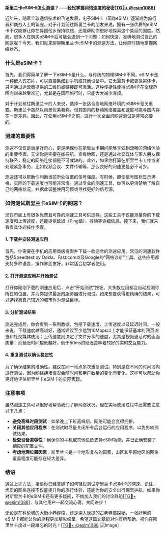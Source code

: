 **斯里兰卡eSIM卡怎么测速？——轻松掌握网络速度的秘密[[TG💪+ @esim1088](https://t.me/s/esim1088)]**

近年来，随着全球通信技术的飞速发展，电子SIM卡（简称eSIM）逐渐成为旅行者和商务人士的新宠。对于计划前往斯里兰卡的朋友来说，拥有一张优质的eSIM卡不仅能够让你在异国他乡保持联络，还能帮助你更好地探索这个美丽的国度。然而，很多人在购买eSIM卡后可能会遇到一个问题：如何快速、准确地测试自己的网速呢？今天，我们就来聊聊斯里兰卡eSIM卡的测速方法，让你随时随地掌握网络状态。

### 什么是eSIM卡？

首先，我们得简单了解一下eSIM卡是什么。与传统的物理SIM卡不同，eSIM卡是一种嵌入式芯片，可以直接集成到手机或其他设备中。它无需剪卡或更换实体卡，只需通过运营商提供的二维码或链接即可激活。这种便捷性使得eSIM卡在全球范围内越来越受欢迎，尤其是在国际旅行时，它能大大减少麻烦。

对于计划前往斯里兰卡的人来说，选择一张适合当地网络环境的eSIM卡至关重要。斯里兰卡虽然以风景优美著称，但其国内的移动网络覆盖和速度可能与国内存在一定差异。因此，在使用eSIM卡之前，进行一次全面的网速测试是非常必要的。

### 测速的重要性

测速不仅仅是满足好奇心，更是确保你在斯里兰卡期间能够享受到流畅的网络体验的重要步骤。无论你是需要在线导航、查看地图，还是通过社交媒体与家人朋友保持联系，稳定的网络连接都是不可或缺的。此外，如果你打算在斯里兰卡工作或者处理紧急事务，比如视频会议、文件传输等，那么良好的网速更是必不可少。

测速还可以帮助你判断当前所处位置的信号强度。有时候，即使信号图标显示满格，实际的下载速度也可能非常慢。通过专业的测速工具，你可以更清楚地了解自己的网络状况，并据此调整使用习惯或寻找更好的信号源。

### 如何测试斯里兰卡eSIM卡的网速？

现在市面上有很多免费且可靠的测速工具可供选择。这些工具不仅能测量你的下载速度和上传速度，还能提供延迟（Ping值）、抖动等详细信息。接下来，我们就来看看具体的操作步骤。

#### 1. 下载并安装测速应用

首先，你需要在手机的应用商店搜索并下载一款适合的测速应用。常见的测速软件包括Speedtest by Ookla、Fast.com以及Google的“网络诊断”工具。这些应用都支持多种语言，操作界面友好，非常适合初学者使用。

#### 2. 打开测速应用并开始测试

打开你刚刚下载的测速应用后，点击“开始测试”按钮。大多数应用都会自动检测你所在的位置，并为你提供最近的服务器进行测试。如果想要获得更精确的结果，可以选择离自己较近的城市作为测试目标。

#### 3. 分析测试结果

测速完成后，你会看到一系列数据，包括下载速度、上传速度以及延迟时间。一般来说，下载速度越高越好，通常建议至少达到10Mbps以上才能保证基本的网页浏览和社交媒体使用；上传速度则决定了文件分享的速度，尤其是视频通话时的画面质量；而延迟时间越低越好，低于50ms的延迟意味着较好的实时交互能力。

#### 4. 重复测试以确认稳定性

为了确保结果的准确性，建议在同一地点多次重复测试。特别是在不同的时间段内进行测试，因为网络拥堵情况会随时间和用户数量的变化而变化。这样可以帮助你更好地评估斯里兰卡eSIM卡的实际表现。

### 注意事项

虽然测速工具可以很好地帮助我们了解网络状况，但在实际使用过程中还需要注意以下几点：

- **避免高峰时段测试**：如早晚上下班高峰期，网络可能会变得拥挤。
- **关闭其他应用程序**：在测试时尽量关闭所有后台运行的应用程序，以免影响测试结果。
- **检查设备兼容性**：确保你的手机或其他设备支持eSIM功能，并已正确安装了相应的配置文件。
- **考虑地理位置因素**：斯里兰卡是一个地形复杂的国家，山区和平原地区的网络覆盖程度可能存在较大差异。

### 结语

通过上述方法，相信你已经掌握了如何轻松测试斯里兰卡eSIM卡的网速。记住，优质的网络连接不仅能提升你的旅行体验，还能为你的安全出行保驾护航。如果你对斯里兰卡的eSIM卡还有更多疑问，不妨加入我们的讨论群组[[TG💪+ @esim1088](https://t.me/s/esim1088)]，与其他用户一起交流心得，共同进步！

无论是在科伦坡的大街小巷穿梭，还是深入康提的古老寺庙探秘，一张好用的eSIM卡都能让你的旅程更加精彩纷呈。希望这篇文章能对你有所帮助，祝你在斯里兰卡度过一段难忘的时光！[[TG💪+ @esim1088](https://t.me/s/esim1088) ![Image](https://i.postimg.cc/4NQfJmqS/Snipaste-2025-05-13-00-14-12.png)]
